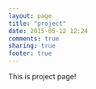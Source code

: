 ```yaml
---
layout: page
title: "project"
date: 2015-05-12 12:24
comments: true
sharing: true
footer: true
---
```


This is project page!
